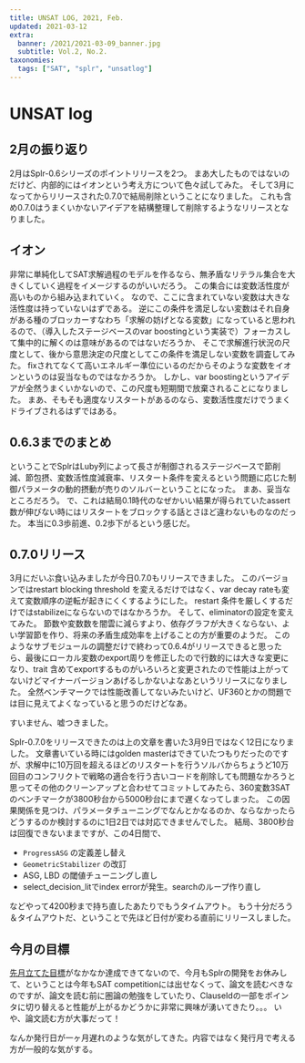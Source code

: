 ```yaml
---
title: UNSAT LOG, 2021, Feb.
updated: 2021-03-12
extra:
  banner: /2021/2021-03-09_banner.jpg
  subtitle: Vol.2, No.2.
taxonomies:
  tags: ["SAT", "splr", "unsatlog"]
---
```

# UNSAT log

## 2月の振り返り

2月はSplr-0.6シリーズのポイントリリースを2つ。
まあ大したものではないのだけど、内部的にはイオンという考え方について色々試してみた。
そして3月になってからリリースされた0.7.0で結局削除ということになりました。
これも含め0.7.0はうまくいかないアイデアを結構整理して削除するようなリリースとなりました。

## イオン

非常に単純化してSAT求解過程のモデルを作るなら、無矛盾なリテラル集合を大きくしていく過程をイメージするのがいいだろう。
この集合には変数活性度が高いものから組み込まれていく。
なので、ここに含まれていない変数は大きな活性度は持っていないはずである。
逆にこの条件を満足しない変数はそれ自身がある種のブロッカーすなわち「求解の妨げとなる変数」になっていると思われるので、（導入したステージベースのvar boostingという実装で）フォーカスして集中的に解くのは意味があるのではないだろうか、
そこで求解進行状況の尺度として、後から意思決定の尺度としてこの条件を満足しない変数を調査してみた。
fixされてなくて高いエネルギー準位にいるのだからそのような変数をイオンというのは妥当なものではなかろうか。
しかし、var boostingというアイデアが全然うまくいかないので、この尺度も短期間で放棄されることになりました。
まあ、そもそも適度なリスタートがあるのなら、変数活性度だけでうまくドライブされるはずではある。

## 0.6.3までのまとめ

ということでSplrはLuby列によって長さが制御されるステージベースで節削減、節包摂、変数活性度減衰率、リスタート条件を変えるという問題に応じた制御パラメータの動的摂動が売りのソルバーということになった。
まあ、妥当なところだろう。
で、これは結局0.1時代のなぜかいい結果が得られていたassert数が伸びない時にはリスタートをブロックする話とさほど違わないものなのだった。
本当に0.3歩前進、0.2歩下がるという感じだ。

## 0.7.0リリース

3月にだいぶ食い込みましたが今日0.7.0もリリースできました。
このバージョンではrestart blocking threshold を変えるだけではなく、var decay rateも変えて変数順序の逆転が起きにくくするようにした。
restart 条件を厳しくするだけではstabilizeにならないのではなかろうか。
そして、eliminatorの設定を変えてみた。
節数や変数数を闇雲に減らすより、依存グラフが大きくならない、よい学習節を作り、将来の矛盾生成効率を上げることの方が重要のようだ。
このようなサブモジュールの調整だけで終わって0.6.4がリリースできると思ったら、最後にローカル変数のexport周りを修正したので行数的には大きな変更になり、trait 含めてexportするものがいろいろと変更されたので性能は上がってないけどマイナーバージョンあげるしかないよなあというリリースになりました。
全然ベンチマークでは性能改善してないみたいけど、UF360とかの問題では目に見えてよくなっていると思うのだけどなあ。

すいません、嘘つきました。

Splr-0.7.0をリリースできたのは上の文章を書いた3月9日ではなく12日になりました。
文章書いている時にはgolden masterはできていたつもりだったのですが、求解中に10万回を超えるほどのリスタートを行うソルバからちょうど10万回目のコンフリクトで戦略の適合を行う古いコードを削除しても問題なかろうと思ってその他のクリーンアップと合わせてコミットしてみたら、360変数3SATのベンチマークが3800秒台から5000秒台にまで遅くなってしまった。
この因果関係を見つけ、パラメータチューニングでなんとかなるのか、ならなかったらどうするのか検討するのに1日2日では対応できませんでした。
結局、3800秒台は回復できないままですが、この4日間で、

 * `ProgressASG` の定義差し替え
 * `GeometricStabilizer` の改訂
 * ASG, LBD の閾値チューニングし直し
 * select_decision_litでindex errorが発生。searchのループ作り直し

などやって4200秒まで持ち直したあたりでもうタイムアウト。
もう十分だろう＆タイムアウトだ、ということで先ほど日付が変わる直前にリリースしました。

## 今月の目標

[先月立てた目標](/2021/2021-02-02-UNSATlog)がなかなか達成できてないので、今月もSplrの開発をお休みして、ということは今年もSAT competitionには出せなくって、論文を読むべきなのですが、論文を読む前に圏論の勉強をしていたり、ClauseIdの一部をポインタに切り替えると性能が上がるかどうかに非常に興味が湧いてきたり。。。
いや、論文読む方が大事だって！

なんか発行日が一ヶ月遅れのような気がしてきた。内容ではなく発行月で考える方が一般的な気がする。
